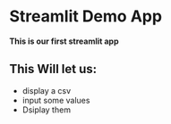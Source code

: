 # Streamlit Demo App

**This is our first streamlit app**

## This Will let us:

- display a csv
- input some values
- Dsiplay them
